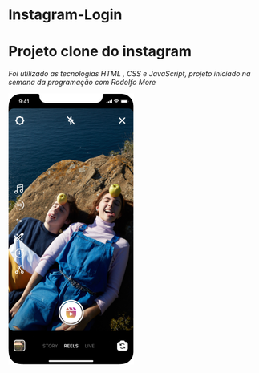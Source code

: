 # Instagram-Login
<h1> Projeto clone do instagram</h1>
<p><i> Foi utilizado as tecnologias HTML , CSS e JavaScript, projeto iniciado na semana da programação com Rodolfo More</i></p>

<img src="https://github.com/Thiago-Offredi/Instagram-Login/blob/master/imagens/insta2.png?raw=true"  align="middle"/>
